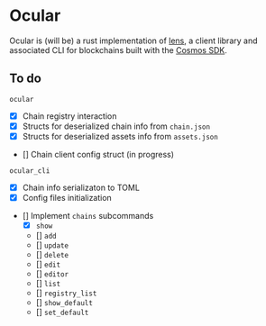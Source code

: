 # Ocular

Ocular is (will be) a rust implementation of [lens](https://github.com/strangelove-ventures/lens), a client library and associated CLI for blockchains built with the [Cosmos SDK](https://github.com/cosmos/cosmos-sdk).

## To do
`ocular`
- [X] Chain registry interaction
- [X] Structs for deserialized chain info from `chain.json`
- [X] Structs for deserialized assets info from `assets.json`
- [] Chain client config struct (in progress)

`ocular_cli`
- [X] Chain info serializaton to TOML
- [X] Config files initialization
- [] Implement `chains` subcommands
    - [X] `show`
    - [] `add`
    - [] `update`
    - [] `delete`
    - [] `edit`
    - [] `editor`
    - [] `list`
    - [] `registry_list`
    - [] `show_default`
    - [] `set_default`
